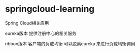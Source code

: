 # springcloud-learning
Spring Cloud相关应用

eureka版本 提供注册中心的相关服务

ribbon版本 客户端的负载均衡
可以脱离eureka 来进行负载均衡调用


